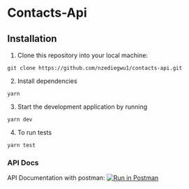 # Contacts-Api

## Installation
1. Clone this repository into your local machine:
```
git clone https://github.com/nzediegwu1/contacts-api.git
```
2. Install dependencies
```
yarn
```
3. Start the development application by running
```
yarn dev
```
4. To run tests
```
yarn test
```

### API Docs
API Documentation with postman: [![Run in Postman](https://run.pstmn.io/button.svg)](https://app.getpostman.com/run-collection/7651a3da476f29b3a4b0)